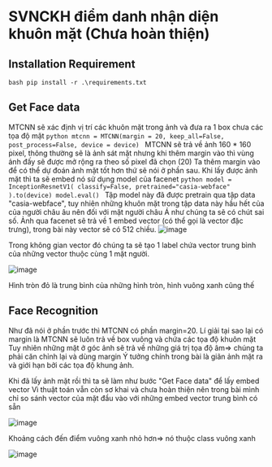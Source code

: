 # SVNCKH điểm danh nhận diện khuôn mặt (Chưa hoàn thiện)
## Installation Requirement

``bash
pip install -r .\requirements.txt
``
## Get Face data
MTCNN sẽ xác định vị trí các khuôn mặt trong ảnh và đưa ra 1 box chưa các tọa độ mặt
``python
mtcnn = MTCNN(margin = 20, keep_all=False, post_process=False, device = device)
``
MTCNN sẽ trả về ảnh 160 * 160 pixel, thông thường sẽ là ảnh sát mặt nhưng khi thêm margin vào thì vùng ảnh đấy sẽ được mở rộng ra theo số pixel đã chọn (20)
Ta thêm margin vào để có thể dự đoán ảnh mặt tốt hơn thứ sẽ nói ở phần sau.
Khi lấy được ảnh mặt thì ta sẽ embed nó sử dụng model của facenet
``python
model = InceptionResnetV1(
	classify=False,
	pretrained="casia-webface"
).to(device)
model.eval()
``
Tập model này đã được pretrain qua tập data "casia-webface", tuy nhiên những khuôn mặt trong tập data này hầu hết của của người châu âu nên đối với mặt người châu Á như chúng ta sẽ có chút sai số.
Ảnh qua facenet sẽ trả về 1 embed vector (có thể gọi là vector đặc trưng), trong bài này vector sẽ có 512 chiều.
![image](https://user-images.githubusercontent.com/78363603/174589201-91ee684a-9332-4210-b84e-25f008348d5d.png)

Trong không gian vector đó chúng ta sẽ tạo 1 label chứa vector trung bình của những vector thuộc cùng 1 mặt người.

![image](https://user-images.githubusercontent.com/78363603/174600303-68f97f35-43a8-40a7-affb-a44282c894f2.png)

Hình tròn đỏ là trung bình của những hình tròn, hình vuông xanh cũng thế
## Face Recognition
Như đã nói ở phần trước thì MTCNN có phần margin=20.
Lí giải tại sao lại có margin là MTCNN sẽ luôn trả về box vuông và chứa các tọa độ khuôn mặt
Tuy nhiên những mặt ở góc ảnh sẽ trả về những giá trị tọa độ âm=> chúng ta phải căn chỉnh lại và dùng margin
Ý tưởng chính trong bài là giãn ảnh mặt ra và giới hạn bởi các tọa độ khung ảnh.

Khi đã lấy ảnh mặt rồi thì ta sẽ làm như bước "Get Face data" để lấy embed vector
Vì thuật toán vẫn còn sơ khai và chưa hoàn thiện nên trong bài mình chỉ so sánh vector của mặt đầu vào với những embed vector trung bình có sẵn

![image](https://user-images.githubusercontent.com/78363603/174601448-5b30200d-517e-409b-8320-ef9ced413700.png)

Khoảng cách đến điểm vuông xanh nhỏ hơn=> nó thuộc class vuông xanh

![image](https://user-images.githubusercontent.com/78363603/174601554-75d84b96-48f0-48c7-9643-7c6fc12c61ce.png)

